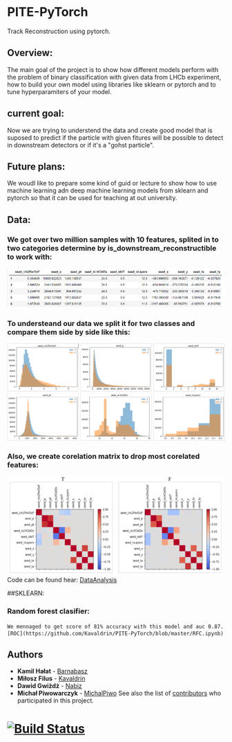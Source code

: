 # PITE-PyTorch
Track Reconstruction using pytorch.

## Overview:

The main goal of the project is to show how different models perform with the problem of binary classification with given data from LHCb experiment, how to build your own model using libraries like sklearn or pytorch and to tune hyperparamiters of your model.

## current goal:
Now we are trying to understend the data and create good model that is suposed to predict if the particle with given fitures will be possible to detect in downstream detectors or if it's a "gohst particle".

## Future plans:
We woudl like to prepare some kind of guid or lecture to show how to use machine learning adn deep machine learning models from sklearn and pytorch so that it can be used for teaching at out university.

## Data:
### We got over two million samples with 10 features, splited in to two categories determine by **is_downstream_reconstructible** to work with:
![](images/data.PNG)

### To understeand our data we split it for two classes and compare them side by side like this:
![](images/Histograms.PNG)

### Also, we create corelation matrix to drop most corelated features:
![](images/Corelation.PNG)
Code can be found hear: [DataAnalysis](https://github.com/Kavaldrin/PITE-PyTorch/blob/master/DataAnalysis.ipynb)
    
##SKLEARN:

### Random forest clasifier:
    We mennaged to get score of 81% accuracy with this model and auc 0.87.
    [ROC](https://github.com/Kavaldrin/PITE-PyTorch/blob/master/RFC.ipynb)
    

## Authors

* **Kamil Hałat** - [Barnabasz](https://github.com/Barnabasz)
* **Miłosz Filus** - [Kavaldrin](https://github.com/Kavaldrin)
* **Dawid Gwiżdż** - [Nabiz](https://github.com/Nabiz)
* **Michał Piwowarczyk** - [MichalPiwo](https://github.com/MichalPiwo)
See also the list of [contributors](https://github.com/Kavaldrin/PITE-PyTorch/contributors) who participated in this project.



# [![Build Status](https://travis-ci.com/Kavaldrin/PITE-PyTorch.svg?branch=master)](https://travis-ci.com/Kavaldrin/PITE-PyTorch)
  
